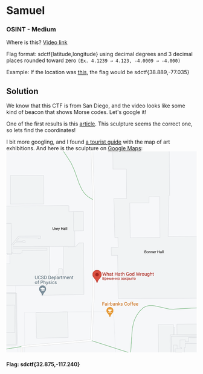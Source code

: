 # Samuel
### OSINT - Medium

Where is this? [Video link](https://www.youtube.com/watch?v=fDGVF1fK1cA)

Flag format: sdctf{latitude,longitude} using decimal degrees and 3 decimal places rounded toward zero `(Ex. 4.1239 → 4.123, -4.0009 → -4.000)`


Example: If the location was [this](https://goo.gl/maps/TnhzfxXKg9TDYDfR9), the flag would be sdctf{38.889,-77.035}


## Solution

We know that this CTF is from San Diego, and the video looks like some kind of beacon that shows Morse codes. Let's google it!

One of the first results is this [article](https://www.sandiegouniontribune.com/entertainment/visual-arts/sd-et-visual-morse-code-20181203-story.html). This sculpture seems the correct one, so lets find the coordinates!

I bit more googling, and I found [a tourist guide](https://stuartcollection.ucsd.edu/map/index.html) with the map of art exhibitions. And here is the sculpture on [Google Maps](https://goo.gl/maps/NtCHuDkoNRQ9CkG19):
![scr](scr1.png)

#### Flag: sdctf{32.875,-117.240}
